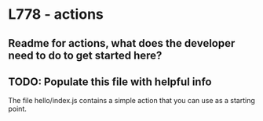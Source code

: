 
# L778 - actions

## Readme for actions, what does the developer need to do to get started here?

## TODO: Populate this file with helpful info

The file hello/index.js contains a simple action that you can use as a starting point.
